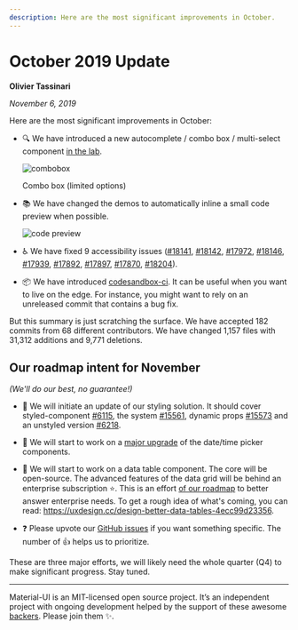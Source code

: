 ```yaml
---
description: Here are the most significant improvements in October.
---
```


# October 2019 Update

**Olivier Tassinari**

*November 6, 2019*

Here are the most significant improvements in October:

- 🔍 We have introduced a new autocomplete / combo box / multi-select component [in the lab](/components/autocomplete/).

  ![combobox](/static/blog/september-2019-update/combobox.png)

  <p class="blog-description">Combo box (limited options)</p>

- 📚 We have changed the demos to automatically inline a small code preview when possible.

  ![code preview](/static/blog/october-2019-update/preview.png)

- ♿️ We have fixed 9 accessibility issues ([#18141](https://github.com/mui-org/material-ui/pull/18141), [#18142](https://github.com/mui-org/material-ui/pull/18142), [#17972](https://github.com/mui-org/material-ui/pull/17972), [#18146](https://github.com/mui-org/material-ui/pull/18146), [#17939](https://github.com/mui-org/material-ui/pull/17939), [#17892](https://github.com/mui-org/material-ui/pull/17892), [#17897](https://github.com/mui-org/material-ui/pull/17897), [#17870](https://github.com/mui-org/material-ui/pull/17870), [#18204](https://github.com/mui-org/material-ui/pull/18204)).

- 📦 We have introduced [codesandbox-ci](https://ci.codesandbox.io/status/mui-org/material-ui/pr/18238). It can be useful when you want to live on the edge. For instance, you might want to rely on an unreleased commit that contains a bug fix.

But this summary is just scratching the surface. We have accepted 182 commits from 68 different contributors. We have changed 1,157 files with 31,312 additions and 9,771 deletions.

## Our roadmap intent for November

*(We'll do our best, no guarantee!)*

- 💅 We will initiate an update of our styling solution.
It should cover styled-component [#6115](https://github.com/mui-org/material-ui/pull/#6115), the system [#15561](https://github.com/mui-org/material-ui/issues/15561), dynamic props [#15573](https://github.com/mui-org/material-ui/issues/15573) and an unstyled version [#6218](https://github.com/mui-org/material-ui/pull/6218).

- 📅 We will start to work on a [major upgrade](https://github.com/mui-org/material-ui-pickers/issues/1293) of the date/time picker components.

- 🧮 We will start to work on a data table component. The core will be open-source. The advanced features of the data grid will be behind an enterprise subscription ⭐️.
This is an effort [of our roadmap](/discover-more/roadmap/) to better answer enterprise needs. To get a rough idea of what's coming, you can read: https://uxdesign.cc/design-better-data-tables-4ecc99d23356.

- ❓ Please upvote our [GitHub issues](https://github.com/mui-org/material-ui/issues) if you want something specific. The number of 👍 helps us to prioritize.

These are three major efforts, we will likely need the whole quarter (Q4) to make significant progress. Stay tuned.

<hr />

Material-UI is an MIT-licensed open source project. It’s an independent project with ongoing development helped by the support of these awesome [backers](/discover-more/backers/). Please join them ✨.
